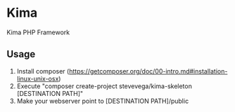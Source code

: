Kima
====

Kima PHP Framework

Usage
-----
1. Install composer (https://getcomposer.org/doc/00-intro.md#installation-linux-unix-osx)
2. Execute "composer create-project stevevega/kima-skeleton [DESTINATION PATH]"
3. Make your webserver point to [DESTINATION PATH]/public
